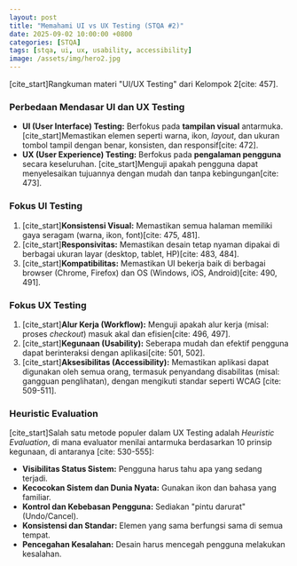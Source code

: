 ```yaml
---
layout: post
title: "Memahami UI vs UX Testing (STQA #2)"
date: 2025-09-02 10:00:00 +0800
categories: [STQA]
tags: [stqa, ui, ux, usability, accessibility]
image: /assets/img/hero2.jpg
---
```


[cite_start]Rangkuman materi "UI/UX Testing" dari Kelompok 2[cite: 457].

### Perbedaan Mendasar UI dan UX Testing

* **UI (User Interface) Testing:** Berfokus pada **tampilan visual** antarmuka. [cite_start]Memastikan elemen seperti warna, ikon, *layout*, dan ukuran tombol tampil dengan benar, konsisten, dan responsif[cite: 472].
* **UX (User Experience) Testing:** Berfokus pada **pengalaman pengguna** secara keseluruhan. [cite_start]Menguji apakah pengguna dapat menyelesaikan tujuannya dengan mudah dan tanpa kebingungan[cite: 473].

### Fokus UI Testing

1.  [cite_start]**Konsistensi Visual:** Memastikan semua halaman memiliki gaya seragam (warna, ikon, font)[cite: 475, 481].
2.  [cite_start]**Responsivitas:** Memastikan desain tetap nyaman dipakai di berbagai ukuran layar (desktop, tablet, HP)[cite: 483, 484].
3.  [cite_start]**Kompatibilitas:** Memastikan UI bekerja baik di berbagai browser (Chrome, Firefox) dan OS (Windows, iOS, Android)[cite: 490, 491].

### Fokus UX Testing

1.  [cite_start]**Alur Kerja (Workflow):** Menguji apakah alur kerja (misal: proses *checkout*) masuk akal dan efisien[cite: 496, 497].
2.  [cite_start]**Kegunaan (Usability):** Seberapa mudah dan efektif pengguna dapat berinteraksi dengan aplikasi[cite: 501, 502].
3.  [cite_start]**Aksesibilitas (Accessibility):** Memastikan aplikasi dapat digunakan oleh semua orang, termasuk penyandang disabilitas (misal: gangguan penglihatan), dengan mengikuti standar seperti WCAG [cite: 509-511].

### Heuristic Evaluation

[cite_start]Salah satu metode populer dalam UX Testing adalah *Heuristic Evaluation*, di mana evaluator menilai antarmuka berdasarkan 10 prinsip kegunaan, di antaranya [cite: 530-555]:
* **Visibilitas Status Sistem:** Pengguna harus tahu apa yang sedang terjadi.
* **Kecocokan Sistem dan Dunia Nyata:** Gunakan ikon dan bahasa yang familiar.
* **Kontrol dan Kebebasan Pengguna:** Sediakan "pintu darurat" (Undo/Cancel).
* **Konsistensi dan Standar:** Elemen yang sama berfungsi sama di semua tempat.
* **Pencegahan Kesalahan:** Desain harus mencegah pengguna melakukan kesalahan.
